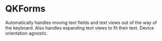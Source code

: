 QKForms
=======

Automatically handles moving text fields and text views out of the way of the keyboard. Also handles expanding text views to fit their text. Device orientation agnostic.

